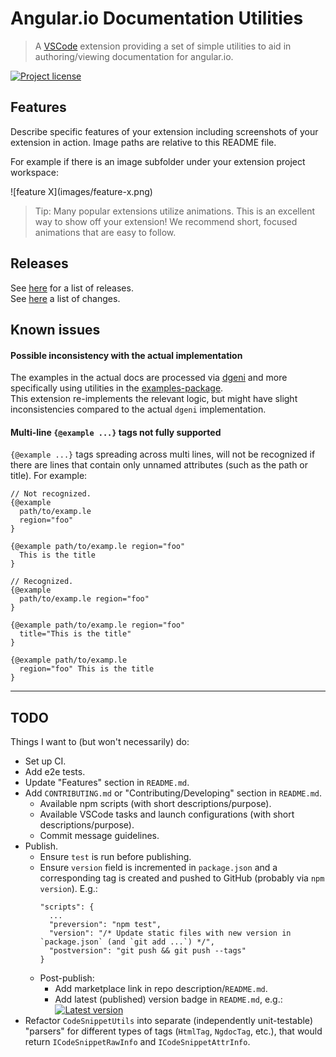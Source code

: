 # Angular.io Documentation Utilities

> A [VSCode](https://code.visualstudio.com/) extension providing a set of simple utilities to aid in authoring/viewing documentation for angular.io.

[![Project license](https://badgen.net/github/license/gkalpak/aio-docs-utils?emoji=1&label=📄+Project+license)](https://github.com/gkalpak/aio-docs-utils/tree/master/LICENSE.txt)

## Features

Describe specific features of your extension including screenshots of your extension in action. Image paths are relative to this README file.

For example if there is an image subfolder under your extension project workspace:

\!\[feature X\]\(images/feature-x.png\)

> Tip: Many popular extensions utilize animations. This is an excellent way to show off your extension! We recommend short, focused animations that are easy to follow.

## Releases

See [here](https://github.com/gkalpak/aio-docs-utils/releases) for a list of releases.<br />
See [here](https://github.com/gkalpak/aio-docs-utils/commits) a list of changes.

## Known issues

#### Possible inconsistency with the actual implementation

The examples in the actual docs are processed via [dgeni](https://github.com/angular/dgeni) and more specifically using utilities in the [examples-package](https://github.com/angular/angular/tree/master/aio/tools/transforms/examples-package).<br />
This extension re-implements the relevant logic, but might have slight inconsistencies compared to the actual `dgeni` implementation.

#### Multi-line `{@example ...}` tags not fully supported

`{@example ...}` tags spreading across multi lines, will not be recognized if there are lines that contain only unnamed attributes (such as the path or title). For example:

```
// Not recognized.
{@example
  path/to/examp.le
  region="foo"
}

{@example path/to/examp.le region="foo"
  This is the title
}

// Recognized.
{@example
  path/to/examp.le region="foo"
}

{@example path/to/examp.le region="foo"
  title="This is the title"
}

{@example path/to/examp.le
  region="foo" This is the title
}
```

---
## TODO

Things I want to (but won't necessarily) do:

- Set up CI.
- Add e2e tests.
- Update "Features" section in `README.md`.
- Add `CONTRIBUTING.md` or "Contributing/Developing" section in `README.md`.
  - Available npm scripts (with short descriptions/purpose).
  - Available VSCode tasks and launch configurations (with short descriptions/purpose).
  - Commit message guidelines.
- Publish.
  - Ensure `test` is run before publishing.
  - Ensure `version` field is incremented in `package.json` and a corresponding tag is created and pushed to GitHub (probably via `npm version`). E.g.:
    ```
    "scripts": {
      ...
      "preversion": "npm test",
      "version": "/* Update static files with new version in `package.json` (and `git add ...`) */",
      "postversion": "git push && git push --tags"
    }
    ```
  - Post-publish:
    - Add marketplace link in repo description/`README.md`.
    - Add latest (published) version badge in `README.md`, e.g.:
      [![Latest version](https://vsmarketplacebadge.apphb.com/version-short/gkalpak.aio-docs-utils.svg?color=blue&label=Latest+version&logo=visual-studio-code&logoColor=white)](https://marketplace.visualstudio.com/items?itemName=gkalpak.aio-docs-utils)
- Refactor `CodeSnippetUtils` into separate (independently unit-testable) "parsers" for different types of tags (`HtmlTag`, `NgdocTag`, etc.), that would return `ICodeSnippetRawInfo` and `ICodeSnippetAttrInfo`.
